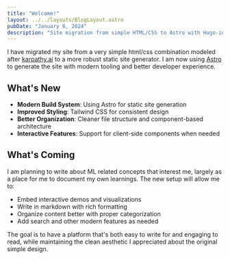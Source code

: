 ```yaml
---
title: "Welcome!"
layout: ../../layouts/BlogLayout.astro
pubDate: "January 6, 2024"
description: "Site migration from simple HTML/CSS to Astro with Hugo-inspired features"
---
```


I have migrated my site from a very simple html/css combination modeled after [karpathy.ai](https://karpathy.ai/) to a more robust static site generator. I am now using [Astro](https://astro.build/) to generate the site with modern tooling and better developer experience.

## What's New

- **Modern Build System**: Using Astro for static site generation
- **Improved Styling**: Tailwind CSS for consistent design
- **Better Organization**: Cleaner file structure and component-based architecture
- **Interactive Features**: Support for client-side components when needed

## What's Coming

I am planning to write about ML related concepts that interest me, largely as a place for me to document my own learnings. The new setup will allow me to:

- Embed interactive demos and visualizations
- Write in markdown with rich formatting
- Organize content better with proper categorization
- Add search and other modern features as needed

The goal is to have a platform that's both easy to write for and engaging to read, while maintaining the clean aesthetic I appreciated about the original simple design. 